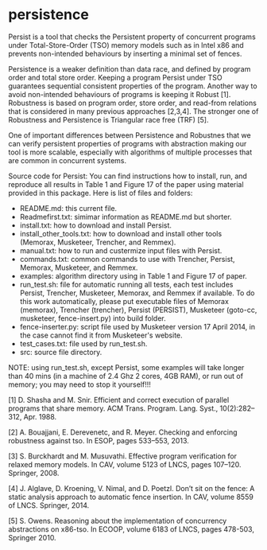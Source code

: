 persistence
===========

Persist is a tool that checks the Persistent property of concurrent programs under Total-Store-Order (TSO) memory models such as in Intel x86 and prevents non-intended behaviours by inserting a minimal set of fences.

Persistence is a weaker definition than data race, and defined by program order and total store order. Keeping a program Persist under TSO guarantees sequential consistent properties of the program. Another way to avoid non-intended behaviours of programs is keeping it Robust [1]. Robustness is based on program order, store order, and read-from relations that is considered in many previous approaches [2,3,4]. The stronger one of Robustness and Persistence is Triangular race free (TRF) [5].

One of important differences between Persistence and Robustnes that we can verify persistent properties of programs with abstraction making our tool is more scalable, especially with algorithms of multiple processes that are common in concurrent systems.

Source code for Persist: You can find instructions how to install, run, and reproduce all results in Table 1 and Figure 17 of the paper using material provided in this package. Here is list of files and folders:

+ README.md: this current file.
+ Readmefirst.txt: simimar information as README.md but shorter.
+ install.txt: how to download and install Persist.
+ install_other_tools.txt: how to download and install other tools (Memorax, Musketeer, Trencher, and Remmex).
+ manual.txt: how to run and custermize input files with Persist.
+ commands.txt: common commands to use with Trencher, Persist, Memorax, Musketeer, and Remmex.
+ examples:  algorithm directory using in Table 1 and Figure 17 of paper.
+ run_test.sh: file for automatic running all tests, each test includes Persist, Trencher, Musketeer, Memorax, and Remmex if available. To do this work automatically, please put executable files of Memorax (memorax), Trencher (trencher), Persist (PERSIST), Musketeer (goto-cc, musketeer, fence-insert.py) into build folder. 
+ fence-inserter.py: script file used by Musketeer version 17 April 2014, in the case cannot find it from Musketeer's website.
+ test_cases.txt: file used by run_test.sh. 
+ src: source file directory.

NOTE: using run_test.sh, except Persist, some examples will take longer than 40 mins (in a machine of 2.4 Ghz 2 cores, 4GB RAM), or run out of memory; you may need to stop it yourself!!!

[1] D. Shasha and M. Snir. Efficient and correct execution of parallel programs that share memory. ACM Trans. Program. Lang. Syst., 10(2):282–312, Apr. 1988.

[2] A. Bouajjani, E. Derevenetc, and R. Meyer. Checking and enforcing robustness against tso. In ESOP, pages 533–553, 2013.

[3]  S. Burckhardt and M. Musuvathi. Effective program verification for relaxed memory models. In CAV, volume 5123 of LNCS, pages 107–120. Springer, 2008.

[4] J. Alglave, D. Kroening, V. Nimal, and D. Poetzl. Don’t sit on the fence: A static analysis approach to automatic fence insertion. In CAV, volume 8559 of LNCS. Springer, 2014.

[5] S. Owens. Reasoning about the implementation of concurrency abstractions on x86-tso. In ECOOP, volume 6183 of LNCS, pages 478-503, Springer 2010.

